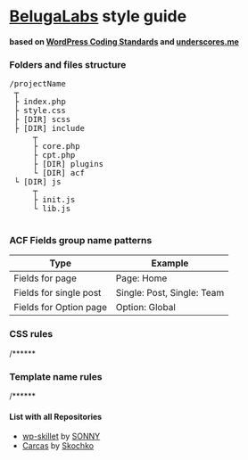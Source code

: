 # [BelugaLabs](https://belugalab.com/) style guide
#### based on [WordPress Coding Standards](https://codex.wordpress.org/WordPress_Coding_Standards) and [underscores.me](https://github.com/Automattic/_s) 


### Folders and files structure

<pre>/projectName  
 ┬  
 ├ index.php  
 ├ style.css  
 ├ [DIR] scss 
 ├ [DIR] include
     ┬  
     ├ core.php
     ├ cpt.php
     ├ [DIR] plugins
     └ [DIR] acf
 └ [DIR] js
     ┬  
     ├ init.js
     └ lib.js     
 </pre>

### ACF Fields group name patterns
| Type|Example|
|---|---|
|Fields for page|Page: Home|
|Fields for single post|Single: Post, Single: Team|
|Fields for Option page|Option: Global|



### CSS rules
/******

### Template name rules
/******

#### List with all Repositories
- [wp-skillet](https://github.com/iceanothers/wp-skillet) by [SONNY](https://github.com/iceanothers)
- [Carcas](https://github.com/vskochko/carcas) by [Skochko](https://github.com/vskochko)
